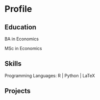 # Profile

## Education


BA in Economics

MSc in Economics

## Skills

Programming Languages: R | Python | LaTeX


## Projects

